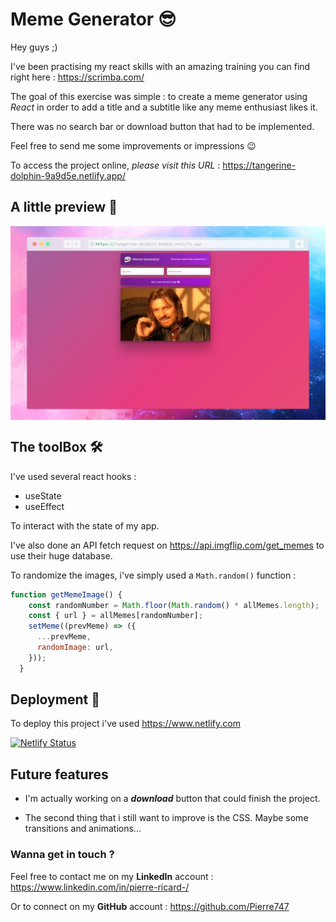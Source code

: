 
# Meme Generator 😎

Hey guys ;)

I've been practising my react skills with an amazing training you can find right here : <https://scrimba.com/>

The goal of this exercise was simple : to create a meme generator using *React* in order to add a title and a subtitle like any meme enthusiast likes it.

There was no search bar or download button that had to be implemented.

Feel free to send me some improvements or impressions 😉

To access the project online, *please visit this URL* : https://tangerine-dolphin-9a9d5e.netlify.app/

## A little preview 🧐

<img align="center" src="screen.png" alt="screenshot" width="1000" />

## The toolBox 🛠️

I've used several react hooks :

- useState
- useEffect

To interact with the state of my app.

I've also done an API fetch request on <https://api.imgflip.com/get_memes> to use their huge database.

To randomize the images, i've simply used a ```Math.random()``` function :

```javascript
function getMemeImage() {
    const randomNumber = Math.floor(Math.random() * allMemes.length);
    const { url } = allMemes[randomNumber];
    setMeme((prevMeme) => ({
      ...prevMeme,
      randomImage: url,
    }));
  }
```

## Deployment 🛫

To deploy this project i've used <https://www.netlify.com>

[![Netlify Status](https://api.netlify.com/api/v1/badges/a6efeab5-d10e-426b-a7b0-37516784e7a5/deploy-status)](https://app.netlify.com/sites/tangerine-dolphin-9a9d5e/deploys)

## Future features

- I'm actually working on a ***download*** button that could finish the project.

- The second thing that i still want to improve is the CSS. Maybe some transitions and animations...

### Wanna get in touch ?

Feel free to contact me on my **LinkedIn** account :  <https://www.linkedin.com/in/pierre-ricard-/>

Or to connect on my **GitHub** account : <https://github.com/Pierre747>
